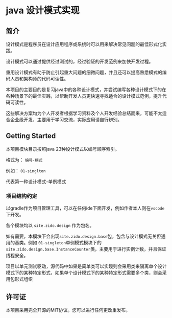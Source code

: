 # java 设计模式实现

## 简介

设计模式是程序员在设计应用程序或系统时可以用来解决常见问题的最佳形式化实践。

设计模式可以通过提供经过测试的，经过验证的开发范例来加快开发过程。

重用设计模式有助于防止引起重大问题的细微问题，并且还可以提高熟悉模式的编码人员和架构师的代码可读性。

本项目的主要目的是复习java中的各种设计模式，并尝试编写各种设计模式下的在各种场景下的最佳实践，以帮助开发人员更快速寻找适合的设计模式范例，提升代码可读性。

这些解决方案均为个人开发者根据学习资料及个人开发经验总结而来，可能不太适合企业级开发，主要用于学习交流，实际应用请自行辨别。

## Getting Started

本项目模块目录按照java 23种设计模式以编号顺序索引。

格式为： `编号-模式`

例如： `01-singlton`

代表第一种设计模式-单例模式

### 项目结构约定

以gradle作为项目管理工具，可以在任何ide下面开发，例如作者本人则在`vscode`下开发。

各个模块均以 `site.zido.design` 作为包名。

如有需要，本模块下会出现`site.zido.design.base`包，包含与设计模式无关但通用的基类。例如 `01-singleton`单例模式模块下的`site.zido.design.base.InstanceCounter`类，主要用于进行实例计数，并且保证线程安全。

项目以单元测试驱动，源代码中如果是简单类可以实现则会采用类来隔离单个设计模式下的某种特定形式，如果单个设计模式下的某种特定形式需要多个类，则会采用包形式组织

## 许可证

本项目采用完全开源的MIT协议。您可以进行任何更改重发布。